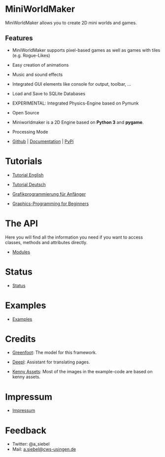MiniWorldMaker
==========================================

MiniWorldMaker allows you to create 2D mini worlds and games.

Features
--------

  * MiniWorldMaker supports pixel-based games as well as games with
  tiles (e.g. Rogue-Likes)

  * Easy creation of animations

  * Music and sound effects

  * Integrated GUI elements like console for output, toolbar, ...
  
  * Load and Save to SQLite Databases
  
  * EXPERIMENTAL: Integrated Physics-Engine based on Pymunk

  * Open Source
  
  * Miniworldmaker is a 2D Engine based on **Python 3** and **pygame**.
  
  * Processing Mode

  * [Github](https://github.com/asbl/miniworldmaker) | [Documentation](http://miniworldmaker.it-teaching.de/) | [PyPi](https://pypi.org/project/miniworldmaker/)


Tutorials
===========

  * [Tutorial English](tutorial_english.md)
  
  * [Tutorial Deutsch](tutorial_german.md)
  
  * [Grafikprogrammierung für Anfänger](processing_tutorial_de.md)
  
  * [Graphics-Programming for Beginners](processing_tutorial_en.md) 
    

    
    


The API
=====================

Here you will find all the information you need if you want to access classes, methods and attributes directly.

  * [Modules](modules.md)


Status
=====================


  * [Status](./status.md)
  
Examples
=================

  * [Examples](examples.md)

Credits
=======

  * [Greenfoot](https://www.greenfoot.org/door): The model for this framework.

  * [Deepl](https://www.deepl.com/translator): Assistant for translating pages.
  
  * [Kenny Assets](https://www.kenney.nl/assets): Most of the images in the example-code are based on kenny assets. 

Impressum
==========

  * [Impressum](impressum.md)
  
Feedback
========

  * Twitter: @a_siebel
  * Mail: a.siebel@cws-usingen.de